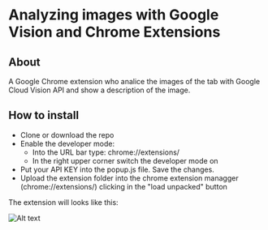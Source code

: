 # Analyzing images with Google Vision and Chrome Extensions

## About
A Google Chrome extension who analice the images of the tab with Google Cloud Vision API and show a description of the image.

## How to install 
* Clone or download the repo
* Enable the developer mode:
    * Into the URL bar type:  chrome://extensions/
    * In the right upper corner switch the developer mode on 
* Put your API KEY into the popup.js file. Save the changes. 
* Upload the extension folder into the chrome extension managger (chrome://extensions/) clicking in the "load unpacked" button

The extension will looks like this:

![Alt text](../chromeExtension.PNG?raw=true "Title")